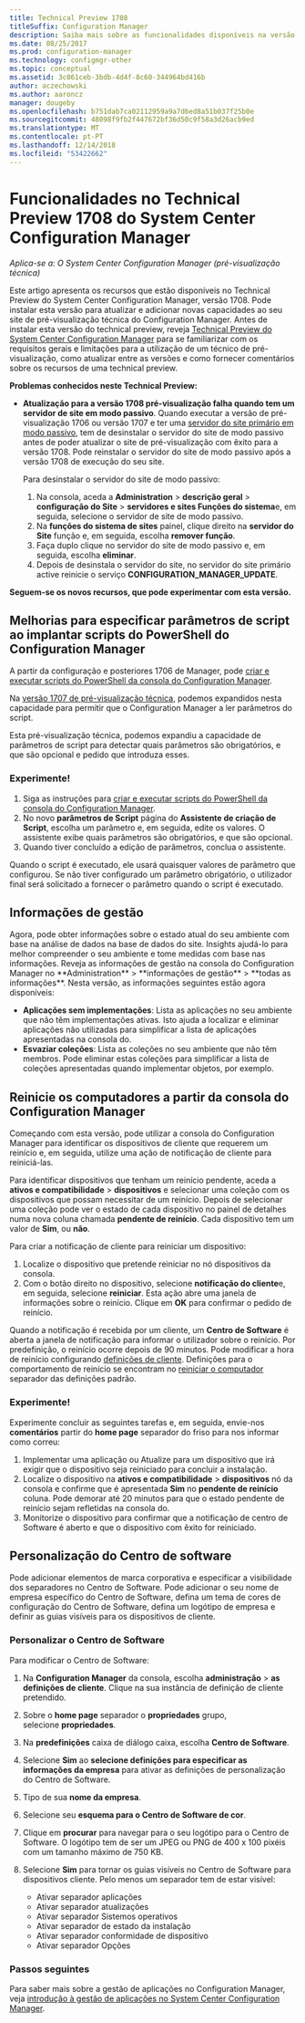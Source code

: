 ```yaml
---
title: Technical Preview 1708
titleSuffix: Configuration Manager
description: Saiba mais sobre as funcionalidades disponíveis na versão Technical Preview 1708 do System Center Configuration Manager.
ms.date: 08/25/2017
ms.prod: configuration-manager
ms.technology: configmgr-other
ms.topic: conceptual
ms.assetid: 3c061ceb-3bdb-4d4f-8c60-344964bd416b
author: aczechowski
ms.author: aaroncz
manager: dougeby
ms.openlocfilehash: b751dab7ca02112959a9a7d6ed8a51b037f25b0e
ms.sourcegitcommit: 48098f9fb2f447672bf36d50c9f58a3d26acb9ed
ms.translationtype: MT
ms.contentlocale: pt-PT
ms.lasthandoff: 12/14/2018
ms.locfileid: "53422662"
---
```

# <a name="capabilities-in-technical-preview-1708-for-system-center-configuration-manager"></a>Funcionalidades no Technical Preview 1708 do System Center Configuration Manager

*Aplica-se a: O System Center Configuration Manager (pré-visualização técnica)*

Este artigo apresenta os recursos que estão disponíveis no Technical Preview do System Center Configuration Manager, versão 1708. Pode instalar esta versão para atualizar e adicionar novas capacidades ao seu site de pré-visualização técnica do Configuration Manager. Antes de instalar esta versão do technical preview, reveja [Technical Preview do System Center Configuration Manager](../../core/get-started/technical-preview.md) para se familiarizar com os requisitos gerais e limitações para a utilização de um técnico de pré-visualização, como atualizar entre as versões e como fornecer comentários sobre os recursos de uma technical preview.     


<!--  Known Issues Template   
**Known Issues in this Technical Preview:**
-   **Issue Name**. Details
    Workaround details.
-->
**Problemas conhecidos neste Technical Preview:**
- **Atualização para a versão 1708 pré-visualização falha quando tem um servidor de site em modo passivo**. Quando executar a versão de pré-visualização 1706 ou versão 1707 e ter uma [servidor do site primário em modo passivo](/sccm/core/get-started/capabilities-in-technical-preview-1706#site-server-role-high-availability), tem de desinstalar o servidor do site de modo passivo antes de poder atualizar o site de pré-visualização com êxito para a versão 1708. Pode reinstalar o servidor do site de modo passivo após a versão 1708 de execução do seu site.

  Para desinstalar o servidor do site de modo passivo:
  1. Na consola, aceda a **Administration** > **descrição geral** > **configuração do Site** > **servidores e sites Funções do sistema**e, em seguida, selecione o servidor de site de modo passivo.
  2. Na **funções do sistema de sites** painel, clique direito na **servidor do Site** função e, em seguida, escolha **remover função**.
  3. Faça duplo clique no servidor do site de modo passivo e, em seguida, escolha **eliminar**.
  4. Depois de desinstala o servidor do site, no servidor do site primário active reinicie o serviço **CONFIGURATION_MANAGER_UPDATE**.




**Seguem-se os novos recursos, que pode experimentar com esta versão.**  

<!--  Rough Section Template
##  FEATURE

### Procedure 1
### Try it out!  
 Try to complete the following tasks and then send us **Feedback** from the **Home** tab of the Ribbon to let us know how it worked:
 -  Task 1
 -  Task 2              
-->

## <a name="improvements-for-specifying-script-parameters-when-you-deploy-powershell-scripts-from-configuration-manager"></a>Melhorias para especificar parâmetros de script ao implantar scripts do PowerShell do Configuration Manager
<!-- 1236459 -->

A partir da configuração e posteriores 1706 de Manager, pode [criar e executar scripts do PowerShell da consola do Configuration Manager](/sccm/apps/deploy-use/create-deploy-scripts).

Na [versão 1707 de pré-visualização técnica](/sccm/core/get-started/capabilities-in-technical-preview-1707#add-parameters-when-you-deploy-powershell-scripts-from-configuration-manager), podemos expandidos nesta capacidade para permitir que o Configuration Manager a ler parâmetros do script.

Esta pré-visualização técnica, podemos expandiu a capacidade de parâmetros de script para detectar quais parâmetros são obrigatórios, e que são opcional e pedido que introduza esses.

### <a name="try-it-out"></a>Experimente!

1. Siga as instruções para [criar e executar scripts do PowerShell da consola do Configuration Manager](/sccm/apps/deploy-use/create-deploy-scripts).
2. No novo **parâmetros de Script** página do **Assistente de criação de Script**, escolha um parâmetro e, em seguida, edite os valores.
O assistente exibe quais parâmetros são obrigatórios, e que são opcional.
4. Quando tiver concluído a edição de parâmetros, conclua o assistente.

Quando o script é executado, ele usará quaisquer valores de parâmetro que configurou. Se não tiver configurado um parâmetro obrigatório, o utilizador final será solicitado a fornecer o parâmetro quando o script é executado.

## <a name="management-insights"></a>Informações de gestão
<!-- 1353967 --> Agora, pode obter informações sobre o estado atual do seu ambiente com base na análise de dados na base de dados do site. Insights ajudá-lo para melhor compreender o seu ambiente e tome medidas com base nas informações. Reveja as informações de gestão na consola do Configuration Manager no **Administration** > **informações de gestão** > **todas as informações**. Nesta versão, as informações seguintes estão agora disponíveis:

- **Aplicações sem implementações**: Lista as aplicações no seu ambiente que não têm implementações ativas. Isto ajuda a localizar e eliminar aplicações não utilizadas para simplificar a lista de aplicações apresentadas na consola do.
- **Esvaziar coleções**: Lista as coleções no seu ambiente que não têm membros. Pode eliminar estas coleções para simplificar a lista de coleções apresentadas quando implementar objetos, por exemplo.


## <a name="restart-computers-from-the-configuration-manager-console"></a>Reinicie os computadores a partir da consola do Configuration Manager   
<!-- 1356283 --> Começando com esta versão, pode utilizar a consola do Configuration Manager para identificar os dispositivos de cliente que requerem um reinício e, em seguida, utilize uma ação de notificação de cliente para reiniciá-las.

Para identificar dispositivos que tenham um reinício pendente, aceda a **ativos e compatibilidade** > **dispositivos** e selecionar uma coleção com os dispositivos que possam necessitar de um reinício. Depois de selecionar uma coleção pode ver o estado de cada dispositivo no painel de detalhes numa nova coluna chamada **pendente de reinício**. Cada dispositivo tem um valor de **Sim**, ou **não**.

Para criar a notificação de cliente para reiniciar um dispositivo:
1.  Localize o dispositivo que pretende reiniciar no nó dispositivos da consola.
2.  Com o botão direito no dispositivo, selecione **notificação do cliente**e, em seguida, selecione **reiniciar**. Esta ação abre uma janela de informações sobre o reinício. Clique em **OK** para confirmar o pedido de reinício.

Quando a notificação é recebida por um cliente, um **Centro de Software** é aberta a janela de notificação para informar o utilizador sobre o reinício. Por predefinição, o reinício ocorre depois de 90 minutos. Pode modificar a hora de reinício configurando [definições de cliente](/sccm/core/clients/deploy/configure-client-settings). Definições para o comportamento de reinício se encontram no [reiniciar o computador](/sccm/core/clients/deploy/about-client-settings#computer-restart) separador das definições padrão.


### <a name="try-it-out"></a>Experimente!
Experimente concluir as seguintes tarefas e, em seguida, envie-nos **comentários** partir do **home page** separador do friso para nos informar como correu:
1.  Implementar uma aplicação ou Atualize para um dispositivo que irá exigir que o dispositivo seja reiniciado para concluir a instalação.
2.  Localize o dispositivo na **ativos e compatibilidade** > **dispositivos** nó da consola e confirme que é apresentada **Sim** no **pendente de reinício**  coluna. Pode demorar até 20 minutos para que o estado pendente de reinício sejam refletidas na consola do.
3.  Monitorize o dispositivo para confirmar que a notificação de centro de Software é aberto e que o dispositivo com êxito for reiniciado.


## <a name="software-center-customization"></a>Personalização do Centro de software
<!-- 1351224 --> Pode adicionar elementos de marca corporativa e especificar a visibilidade dos separadores no Centro de Software. Pode adicionar o seu nome de empresa específico do Centro de Software, defina um tema de cores de configuração do Centro de Software, defina um logótipo de empresa e definir as guias visíveis para os dispositivos de cliente.

### <a name="customize-software-center"></a>Personalizar o Centro de Software

Para modificar o Centro de Software:

1. Na **Configuration Manager** da consola, escolha **administração** > **as definições de cliente**. Clique na sua instância de definição de cliente pretendido.
2. Sobre o **home page** separador o **propriedades** grupo, selecione **propriedades**.
3. Na **predefinições** caixa de diálogo caixa, escolha **Centro de Software**.
4. Selecione **Sim** ao **selecione definições para especificar as informações da empresa** para ativar as definições de personalização do Centro de Software.
5. Tipo de sua **nome da empresa**.
6. Selecione seu **esquema para o Centro de Software de cor**.
7. Clique em **procurar** para navegar para o seu logótipo para o Centro de Software. O logótipo tem de ser um JPEG ou PNG de 400 x 100 pixéis com um tamanho máximo de 750 KB.
8. Selecione **Sim** para tornar os guias visíveis no Centro de Software para dispositivos cliente. Pelo menos um separador tem de estar visível:

    -  Ativar separador aplicações
    -  Ativar separador atualizações
    -  Ativar separador Sistemos operativos
    -  Ativar separador de estado da instalação
    -  Ativar separador conformidade de dispositivo
    -  Ativar separador Opções

### <a name="next-steps"></a>Passos seguintes

Para saber mais sobre a gestão de aplicações no Configuration Manager, veja [introdução à gestão de aplicações no System Center Configuration Manager](/sccm/apps/understand/introduction-to-application-management).
